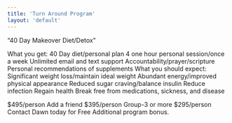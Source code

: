 ```yaml
---
title: 'Turn Around Program'
layout: 'default'
---
```

“40 Day Makeover Diet/Detox”

What you get:
40 Day diet/personal plan
4 one hour personal session/once a week
Unlimited email and text support
Accountability/prayer/scripture
Personal recommendations of supplements
What you should expect:
Significant weight loss/maintain ideal weight
Abundant energy/improved physical appearance
Reduced sugar craving/balance insulin
Reduce infection
Regain health
Break free from medications, sickness, and disease

$495/person
Add a friend $395/person
Group-3 or more $295/person
Contact Dawn today for Free Additional program bonus.
